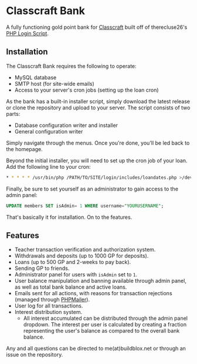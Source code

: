 # Classcraft Bank
A fully functioning gold point bank for [Classcraft](https://classcraft.com) built off of therecluse26's [PHP Login Script](https://github.com/therecluse26/PHP-Login/tree/v2.0).

## Installation
The Classcraft Bank requires the following to operate:
* MySQL database
* SMTP host (for site-wide emails)
* Access to your server's cron jobs (setting up the loan cron)

As the bank has a built-in installer script, simply download the latest release or clone the repository and upload to your server. The script consists of two parts:
* Database configuration writer and installer
* General configuration writer

Simply navigate through the menus. Once you're done, you'll be led back to the homepage.

Beyond the initial installer, you will need to set up the cron job of your loan. Add the following line to your cron:
```bash
* * * * * /usr/bin/php /PATH/TO/SITE/login/includes/loandates.php >/dev/null 2>&1
```

Finally, be sure to set yourself as an administrator to gain access to the admin panel:
```sql
UPDATE members SET isAdmin= 1 WHERE username="YOURUSERNAME";
```

That's basically it for installation. On to the features.

## Features
* Teacher transaction verification and authorization system.
* Withdrawals and deposits (up to 1000 GP for deposits).
* Loans (up to 500 GP and 2-weeks to pay back).
* Sending GP to friends.
* Administrator panel for users with `isAdmin` set to `1`.
* User balance manipulation and banning available through admin panel, as well as total bank balance and active loans.
* Emails sent for all actions, with reasons for transaction rejections (managed through [PHPMailer](https://github.com/PHPMailer/PHPMailer)).
* User log for all transactions.
* Interest distribution system.
  * All interest accumulated can be distributed through the admin panel dropdown. The interest per user is calculated by creating a fraction representing the user's balance as compared to the overall bank balance.

Any and all questions can be directed to me(at)buildblox.net or through an issue on the repository.
